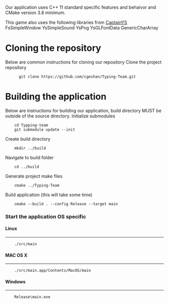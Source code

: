 Our application uses C++ 11 standard specific features and behaivor and CMake version 3.8 minimum. 

This game also uses the following libraries from [CaptainYS](https://github.com/captainys)
    FsSimpleWindow
    YsSimpleSound
    YsPng
    YsGLFontData
    GenericCharArray


# **Cloning the repository**
Below are common instructions for cloning our repository
  Clone the project repository
```
	  git clone https://github.com/cgeshan/Typing-Team.git
```
**Building the application**               
============
Below are instructions for building our application, build directory MUST be outside of the source directory. 
   Initialize submodules
```
	cd Typping-team
	git submodule update --init	
```
  Create build directory
```
	mkdir ../build
```
  Navigate to build folder
```
	cd ../build
```
  Generate project make files 
```
	cmake ../Typing-Team
```
  Build application (this will take some time)
```
	cmake --build . --config Release --target main
```
### Start the application OS specific
#### Linux
-------------------
```
	./src/main
```
#### MAC OS X
-------------------

```	
	./src/main.app/Contents/MacOS/main
```

#### Windows
-------------------
```
	Release\main.exe
```
